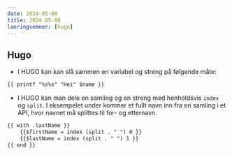```yaml
---
date: 2024-05-08
title: 2024-05-08
laeringsemner: [hugo]
---
```


## Hugo 
* I HUGO kan kan slå sammen en variabel og streng på følgende måte:
```md
{{ printf "%s%s" "Hei" $name }}
```
* I HUGO kan man dele en samling og en streng med henholdsvis `index` og `split`. I eksempelet under kommer et fullt navn inn fra en samling i et API, hvor navnet må splittes til for- og etternavn.
```md
{{ with .lastName }}
    {{$firstName = index (split . " ") 0 }}
    {{$lastName = index (split . " ") 1 }}
{{ end }}
```
